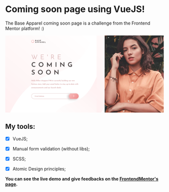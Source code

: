 # Coming soon page using VueJS!

The Base Apparel coming soon page is a challenge from the Frontend Mentor platform! :)

![](screencapture-coming-soon-page-vue-kdumagalhaes-vercel-app-2021-04-10-12_24_30.png)

## My tools:
- [x] VueJS;
- [x] Manual form validation (without libs);
- [x] SCSS;
- [x] Atomic Design principles;


**You can see the live demo and give feedbacks on the [FrontendMentor's page](https://www.frontendmentor.io/solutions/coming-soon-page-using-vuejs-9Y7_pmtji).**
